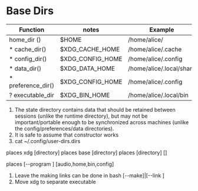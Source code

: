 # Base Dirs

| Function    | notes| Example|
|-------------|-----------------|--------|
| home_dir ()      | $HOME            | /home/alice/ |
| * cache_dir()      | $XDG_CACHE_HOME  | /home/alice/.cache |
| * config_dir()     | $XDG_CONFIG_HOME | /home/alice/.config |
| * data_dir()       | $XDG_DATA_HOME   | /home/alice/.local/share |
| * preference_dir() | $XDG_CONFIG_HOME | /home/alice/.config |
| ? executable_dir | $XDG_BIN_HOME    | /home/alice/.local/bin |

1. The state directory contains data that should be retained between sessions (unlike the runtime directory), but may not be important/portable enough to be synchronized across machines (unlike the config/preferences/data directories).
2. It is safe to assume that constructor works
3. cat ~/.config/user-dirs.dirs 

places xdg [directory] 
places base [directory] 
places <project name> [directory] [<filename>] 

places [--program <name>] [audio,home,bin,config] <filename>

1. Leave the making links can be done in bash  [--make]|[--link <file>] 
2. Move xdg to separate executable

